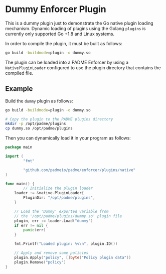 # Dummy Enforcer Plugin

This is a dummy plugin just to demonstrate the Go native plugin loading mechanism.
Dynamic loading of plugins using the Golang `plugins` is currently only supported
Go +1.8 and Linux systems.

In order to compile the plugin, it must be built as follows:

```bash
go build -buildmode=plugin -o dummy.so
```

The plugin can be loaded into a PADME Enforcer by using a `NativePluginLoader`
configured to use the plugin directory that contains the compiled file.

## Example

Build the `dummy` plugin as follows:

```bash
go build -buildmode=plugin -o dummy.so

# Copy the plugin to the PADME plugins directory
mkdir -p /opt/padme/plugins
cp dummy.so /opt/padme/plugins
```

Then you can dynamically load it in your program as follows:

```go
package main

import (
        "fmt"

        "github.com/padmeio/padme/enforcer/plugins/native"
)

func main() {
        // Initialize the plugin loader
	loader := &native.PluginLoader{
		PluginDir: "/opt/padme/plugins",
	}

	// Load the 'Dummy' exported variable from
	// the '/opt/padme/plugins/dummy.so' plugin file
	plugin, err := loader.Load("dummy")
	if err != nil {
		panic(err)
	}

	fmt.Printf("Loaded plugin: %v\n", plugin.ID())

	// Apply and remove some policies
	plugin.Apply("policy", []byte("Policy plugin data"))
	plugin.Remove("policy")
}
```
